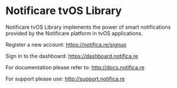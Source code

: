 Notificare tvOS Library
===================

Notificare tvOS Library implements the power of smart notifications provided by the Notificare platform in tvOS applications.

Register a new account:
https://notifica.re/signup

Sign in to the dashboard:
https://dashboard.notifica.re

For documentation please refer to:
http://docs.notifica.re

For support please use:
http://support.notifica.re
